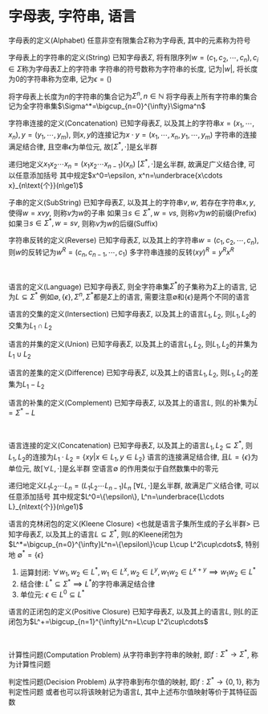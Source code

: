 # 字母表, 字符串, 语言

字母表的定义(Alphabet)
任意非空有限集合$\Sigma$称为字母表, 其中的元素称为符号


字母表上的字符串的定义(String)
已知字母表$\Sigma$, 将有限序列$w=(c_1,c_2,\cdots,c_n), c_i\in\Sigma$称为字母表$\Sigma$上的字符串
字符串的符号数称为字符串的长度, 记为$|w|$,
将长度为0的字符串称为空串, 记为$\epsilon=()$

将字母表上长度为$n$的字符串的集合记为$\Sigma^n,n\in\mathbb{N}$
将字母表上所有字符串的集合记为全字符串集$\Sigma^*=\bigcup_{n=0}^{\infty}\Sigma^n$


字符串连接的定义(Concatenation)
已知字母表$\Sigma$, 以及其上的字符串$x=(x_1,\cdots,x_n), y=(y_1,\cdots,y_m)$,
则$x,y$的连接记为$x\cdot y=(x_1,\cdots,x_n,y_1,\cdots,y_m)$
字符串的连接满足结合律, 且空串$\epsilon$为单位元, 故$[\Sigma^*,\cdot]$是幺半群

递归地定义$x_1x_2\cdots x_n=(x_1x_2\cdots x_{n-1})(x_n)$
$[\Sigma^*,\cdot]$是幺半群, 故满足广义结合律, 可以任意添加括号
其中规定$x^0=\epsilon, x^n=\underbrace{x\cdots x}_{n\text{个}}(n\ge1)$


子串的定义(SubString)
已知字母表$\Sigma$, 以及其上的字符串$v,w$, 
若存在字符串$x,y$, 使得$w=xvy$, 则称$v$为$w$的子串
如果$\exists s\in\Sigma^*, w=vs$, 则称$v$为$w$的前缀(Prefix)
如果$\exists s\in\Sigma^*, w=sv$, 则称$v$为$w$的后缀(Suffix)

字符串反转的定义(Reverse)
已知字母表$\Sigma$, 以及其上的字符串$w=(c_1,c_2,\cdots,c_n)$,
则$w$的反转记为$w^R=(c_n,c_{n-1},\cdots,c_1)$
多字符串连接的反转$(xy)^R=y^Rx^R$

<br>

语言的定义(Language)
已知字母表$\Sigma$, 则全字符串集$\Sigma^*$的子集称为$\Sigma$上的语言, 记为$L\subseteq\Sigma^*$
例如$\emptyset,\{\epsilon\},\Sigma^n,\Sigma^*$都是$\Sigma$上的语言, 需要注意$\emptyset$和$\{\epsilon\}$是两个不同的语言

语言的交集的定义(Intersection)
已知字母表$\Sigma$, 以及其上的语言$L_1,L_2$, 则$L_1,L_2$的交集为$L_1\cap L_2$

语言的并集的定义(Union)
已知字母表$\Sigma$, 以及其上的语言$L_1,L_2$, 则$L_1,L_2$的并集为$L_1\cup L_2$

语言的差集的定义(Difference)
已知字母表$\Sigma$, 以及其上的语言$L_1,L_2$, 则$L_1,L_2$的差集为$L_1-L_2$

语言的补集的定义(Complement)
已知字母表$\Sigma$, 以及其上的语言$L$, 则$L$的补集为$\bar{L}=\Sigma^*-L$

<br>

语言连接的定义(Concatenation)
已知字母表$\Sigma$, 以及其上的语言$L_1,L_2\subseteq\Sigma^*$, 
则$L_1,L_2$的连接为$L_1\cdot L_2=\{xy|x\in L_1,y\in L_2\}$
语言的连接满足结合律, 且$L=\{\epsilon\}$为单位元, 故$[\forall L,\cdot]$是幺半群
空语言$\emptyset$ 的作用类似于自然数集中的零元

递归地定义$L_1L_2\cdots L_n=(L_1L_2\cdots L_{n-1})L_n$
$[\forall L,\cdot]$是幺半群, 故满足广义结合律, 可以任意添加括号
其中规定$L^0=\{\epsilon\}, L^n=\underbrace{L\cdots L}_{n\text{个}}(n\ge1)$

语言的克林闭包的定义(Kleene Closure)
<也就是语言子集所生成的子幺半群>
已知字母表$\Sigma$, 以及其上的语言$L\subseteq\Sigma^*$, 
则$L$的Kleene闭包为$L^*=\bigcup_{n=0}^{\infty}L^n=\{\epsilon\}\cup L\cup L^2\cup\cdots$, 特别地 $\emptyset^*=\{\epsilon\}$
1. 运算封闭: $\forall w_1,w_2\in L^*,w_1\in L^x, w_2\in L^y, w_1w_2\in L^{x+y}\implies w_1w_2\in L^*$
2. 结合律: $L^*\subseteq\Sigma^*\implies L^*$的字符串满足结合律
3. 单位元: $\epsilon\in L^0\subseteq L^*$


语言的正闭包的定义(Positive Closure)
已知字母表$\Sigma$, 以及其上的语言$L$, 则$L$的正闭包为$L^+=\bigcup_{n=1}^{\infty}L^n=L\cup L^2\cup\cdots$

<br>

计算性问题(Computation Problem)
从字符串到字符串的映射, 即$f:\Sigma^*\to\Sigma^*$, 称为计算性问题

判定性问题(Decision Problem)
从字符串到布尔值的映射, 即$f:\Sigma^*\to\{0,1\}$, 称为判定性问题
或者也可以将该映射记为语言$L$, 其中上述布尔值映射等价于其特征函数



